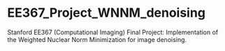 # EE367_Project_WNNM_denoising
Stanford EE367 (Computational Imaging) Final Project: Implementation of the Weighted Nuclear Norm Minimization for image denoising.
